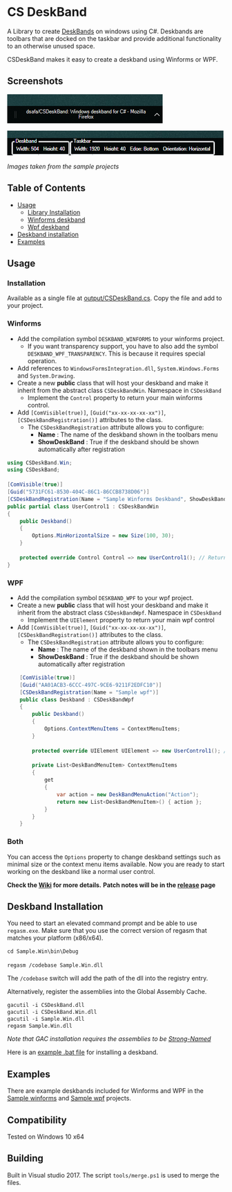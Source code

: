 # CS DeskBand
A Library to create [DeskBands](https://msdn.microsoft.com/en-us/library/windows/desktop/cc144099(v=vs.85).aspx) on windows using C#. Deskbands are toolbars that are docked on the taskbar and provide additional functionality to an otherwise unused space.

CSDeskBand makes it easy to create a deskband using Winforms or WPF.

## Screenshots
![Example 1](images/ex1.png)

![Example 2](images/ex2.png)

_Images taken from the sample projects_

## Table of Contents
- [Usage](#usage)
  - [Library Installation](#installation)
  - [Winforms deskband](#winforms)
  - [Wpf deskband](#wpf)
- [Deskband installation](#deskband-installation)
- [Examples](#examples)

## Usage

### Installation
Available as a single file at [output/CSDeskBand.cs](https://github.com/dsafa/CSDeskBand/blob/master/output/CSDeskBand.cs). Copy the file and add to your project.

### Winforms
- Add the compilation symbol `DESKBAND_WINFORMS` to your winforms project.
  - If you want transparency support, you have to also add the symbol `DESKBAND_WPF_TRANSPARENCY`. This is because it requires special operation.
- Add references to `WindowsFormsIntegration.dll`, `System.Windows.Forms` and `System.Drawing`.
- Create a new **public** class that will host your deskband and make it inherit from the abstract class `CSDeskBandWin`. Namespace in `CSDeskBand`
  - Implement the `Control` property to return your main winforms control.
- Add `[ComVisible(true)]`, `[Guid("xx-xx-xx-xx-xx")]`, `[CSDeskBandRegistration()]` attributes to the class.
  - The `CSDeskBandRegistration` attribute allows you to configure:
    - **Name** : The name of the deskband shown in the toolbars menu
    - **ShowDeskBand** : True if the deskband should be shown automatically after registration

```C#
using CSDeskBand.Win;
using CSDeskBand;

[ComVisible(true)]
[Guid("5731FC61-8530-404C-86C1-86CCB8738D06")]
[CSDeskBandRegistration(Name = "Sample Winforms Deskband", ShowDeskBand = True)]
public partial class UserControl1 : CSDeskBandWin
{
    public Deskband()
    {
        Options.MinHorizontalSize = new Size(100, 30);
    }

    protected override Control Control => new UserControl1(); // Returns your main control
}
```

### WPF
- Add the compilation symbol `DESKBAND_WPF` to your wpf project.
- Create a new **public** class that will host your deskband and make it inherit from the abstract class `CSDeskBandWpf`. Namespace in `CSDeskBand`
  - Implement the `UIElement` property to return your main wpf control
- Add `[ComVisible(true)]`, `[Guid("xx-xx-xx-xx-xx")]`, `[CSDeskBandRegistration()]` attributes to the class.
  - The `CSDeskBandRegistration` attribute allows you to configure:
    - **Name** : The name of the deskband shown in the toolbars menu
    - **ShowDeskBand** : True if the deskband should be shown automatically after registration

```cs
    [ComVisible(true)]
    [Guid("AA01ACB3-6CCC-497C-9CE6-9211F2EDFC10")]
    [CSDeskBandRegistration(Name = "Sample wpf")]
    public class Deskband : CSDeskBandWpf
    {
        public Deskband()
        {
            Options.ContextMenuItems = ContextMenuItems;
        }

        protected override UIElement UIElement => new UserControl1(); // Return the main wpf control

        private List<DeskBandMenuItem> ContextMenuItems
        {
            get
            {
                var action = new DeskBandMenuAction("Action");
                return new List<DeskBandMenuItem>() { action };
            }
        }
    }
```

### Both
You can access the `Options` property to change deskband settings such as minimal size or the context menu items available.
Now you are ready to start working on the deskband like a normal user control.

**Check the [Wiki](https://github.com/dsafa/CSDeskBand/wiki) for more details.**
**Patch notes will be in the [release](https://github.com/dsafa/CSDeskBand/releases) page**

## Deskband Installation
You need to start an elevated command prompt and be able to use `regasm.exe`. Make sure that you use the correct version of regasm that matches your platform (x86/x64).
```
cd Sample.Win\bin\Debug

regasm /codebase Sample.Win.dll
```
The `/codebase` switch will add the path of the dll into the registry entry.

Alternatively, register the assemblies into the Global Assembly Cache.
```
gacutil -i CSDeskBand.dll
gacutil -i CSDeskBand.Win.dll
gacutil -i Sample.Win.dll
regasm Sample.Win.dll
```
_Note that GAC installation requires the assemblies to be [Strong-Named](https://docs.microsoft.com/en-us/dotnet/framework/app-domains/strong-named-assemblies)_

Here is an [example .bat file](./tools/install-example.bat) for installing a deskband.

## Examples
There are example deskbands included for Winforms and WPF in the [Sample winforms](https://github.com/dsafa/CSDeskBand/tree/master/src/ExampleWinforms) and [Sample wpf](https://github.com/dsafa/CSDeskBand/tree/master/src/ExampleWpf) projects.

## Compatibility
Tested on Windows 10 x64

## Building
Built in Visual studio 2017. The script `tools/merge.ps1` is used to merge the files.
